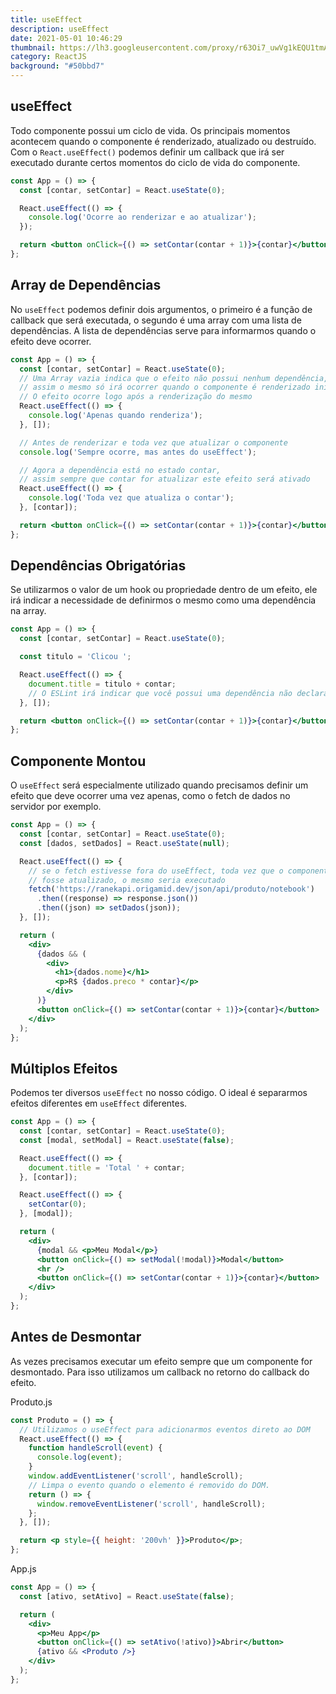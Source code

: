 ```yaml
---
title: useEffect
description: useEffect
date: 2021-05-01 10:46:29
thumbnail: https://lh3.googleusercontent.com/proxy/r63Oi7_uwVg1kEQU1tmA-EU89ojOReljB2ZVcqm-DyhN1bp22Pk7L0GEvNXMOrI4uKZiZQW1rV7wF2BqmfvdjNCPtjHZpN2v9SYi69pF-i0rJiKS
category: ReactJS
background: "#50bbd7"
---
```

## useEffect

Todo componente possui um ciclo de vida. Os principais momentos acontecem quando o componente é renderizado, atualizado ou destruído. Com o `React.useEffect()` podemos definir um callback que irá ser executado durante certos momentos do ciclo de vida do componente.

```jsx
const App = () => {
  const [contar, setContar] = React.useState(0);

  React.useEffect(() => {
    console.log('Ocorre ao renderizar e ao atualizar');
  });

  return <button onClick={() => setContar(contar + 1)}>{contar}</button>;
};

```

## Array de Dependências

No `useEffect` podemos definir dois argumentos, o primeiro é a função de callback que será executada, o segundo é uma array com uma lista de dependências. A lista de dependências serve para informarmos quando o efeito deve ocorrer.

```jsx
const App = () => {
  const [contar, setContar] = React.useState(0);
  // Uma Array vazia indica que o efeito não possui nenhum dependência,
  // assim o mesmo só irá ocorrer quando o componente é renderizado inicialmente (montado)
  // O efeito ocorre logo após a renderização do mesmo
  React.useEffect(() => {
    console.log('Apenas quando renderiza');
  }, []);

  // Antes de renderizar e toda vez que atualizar o componente
  console.log('Sempre ocorre, mas antes do useEffect');

  // Agora a dependência está no estado contar,
  // assim sempre que contar for atualizar este efeito será ativado
  React.useEffect(() => {
    console.log('Toda vez que atualiza o contar');
  }, [contar]);

  return <button onClick={() => setContar(contar + 1)}>{contar}</button>;
};

```

## Dependências Obrigatórias

Se utilizarmos o valor de um hook ou propriedade dentro de um efeito, ele irá indicar a necessidade de definirmos o mesmo como uma dependência na array.

```jsx
const App = () => {
  const [contar, setContar] = React.useState(0);

  const titulo = 'Clicou ';

  React.useEffect(() => {
    document.title = titulo + contar;
    // O ESLint irá indicar que você possui uma dependência não declarada (contar)
  }, []);

  return <button onClick={() => setContar(contar + 1)}>{contar}</button>;
};

```

## Componente Montou

O `useEffect` será especialmente utilizado quando precisamos definir um efeito que deve ocorrer uma vez apenas, como o fetch de dados no servidor por exemplo.

```jsx
const App = () => {
  const [contar, setContar] = React.useState(0);
  const [dados, setDados] = React.useState(null);

  React.useEffect(() => {
    // se o fetch estivesse fora do useEffect, toda vez que o componente
    // fosse atualizado, o mesmo seria executado
    fetch('https://ranekapi.origamid.dev/json/api/produto/notebook')
      .then((response) => response.json())
      .then((json) => setDados(json));
  }, []);

  return (
    <div>
      {dados && (
        <div>
          <h1>{dados.nome}</h1>
          <p>R$ {dados.preco * contar}</p>
        </div>
      )}
      <button onClick={() => setContar(contar + 1)}>{contar}</button>
    </div>
  );
};

```

## Múltiplos Efeitos

Podemos ter diversos `useEffect` no nosso código. O ideal é separarmos efeitos diferentes em `useEffect` diferentes.

```jsx
const App = () => {
  const [contar, setContar] = React.useState(0);
  const [modal, setModal] = React.useState(false);

  React.useEffect(() => {
    document.title = 'Total ' + contar;
  }, [contar]);

  React.useEffect(() => {
    setContar(0);
  }, [modal]);

  return (
    <div>
      {modal && <p>Meu Modal</p>}
      <button onClick={() => setModal(!modal)}>Modal</button>
      <hr />
      <button onClick={() => setContar(contar + 1)}>{contar}</button>
    </div>
  );
};

```

## Antes de Desmontar

As vezes precisamos executar um efeito sempre que um componente for desmontado. Para isso utilizamos um callback no retorno do callback do efeito.

Produto.js

```jsx
const Produto = () => {
  // Utilizamos o useEffect para adicionarmos eventos direto ao DOM
  React.useEffect(() => {
    function handleScroll(event) {
      console.log(event);
    }
    window.addEventListener('scroll', handleScroll);
    // Limpa o evento quando o elemento é removido do DOM.
    return () => {
      window.removeEventListener('scroll', handleScroll);
    };
  }, []);

  return <p style={{ height: '200vh' }}>Produto</p>;
};

```

App.js

```jsx
const App = () => {
  const [ativo, setAtivo] = React.useState(false);

  return (
    <div>
      <p>Meu App</p>
      <button onClick={() => setAtivo(!ativo)}>Abrir</button>
      {ativo && <Produto />}
    </div>
  );
};

```